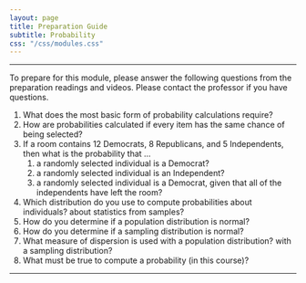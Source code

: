 ```yaml
---
layout: page
title: Preparation Guide
subtitle: Probability
css: "/css/modules.css"
---
```


----

<div class="alert alert-warning">
To prepare for this module, please answer the following questions from the preparation readings and videos. Please contact the professor if you have questions.
</div>

1. What does the most basic form of probability calculations require?
1. How are probabilities calculated if every item has the same chance of being selected?
1. If a room contains 12 Democrats, 8 Republicans, and 5 Independents, then what is the probability that ...
    1. a randomly selected individual is a Democrat?
    1. a randomly selected individual is an Independent?
    1. a randomly selected individual is a Democrat, given that all of the independents have left the room?
1. Which distribution do you use to compute probabilities about individuals? about statistics from samples?
1. How do you determine if a population distribution is normal?
1. How do you determine if a sampling distribution is normal?
1. What measure of dispersion is used with a population distribution? with a sampling distribution?
1. What must be true to compute a probability (in this course)?

----
